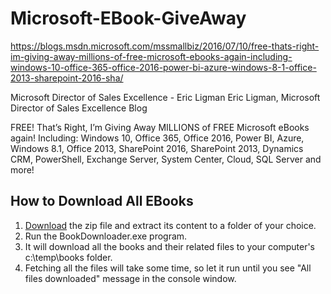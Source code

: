# Microsoft-EBook-GiveAway

https://blogs.msdn.microsoft.com/mssmallbiz/2016/07/10/free-thats-right-im-giving-away-millions-of-free-microsoft-ebooks-again-including-windows-10-office-365-office-2016-power-bi-azure-windows-8-1-office-2013-sharepoint-2016-sha/

Microsoft Director of Sales Excellence - Eric Ligman
Eric Ligman, Microsoft Director of Sales Excellence Blog

FREE! That’s Right, I’m Giving Away MILLIONS of FREE Microsoft eBooks again! Including: Windows 10, Office 365, Office 2016, Power BI, Azure, Windows 8.1, Office 2013, SharePoint 2016, SharePoint 2013, Dynamics CRM, PowerShell, Exchange Server, System Center, Cloud, SQL Server and more!

## How to Download All EBooks

1. [Download](https://github.com/mkazanova/Microsoft-EBook-GiveAway/archive/master.zip) the zip file and extract its content to a folder of your choice.
2. Run the BookDownloader.exe program.
3. It will download all the books and their related files to your computer's  c:\temp\books folder.
4. Fetching all the files will take some time, so let it run until you see "All files downloaded" message in the console window.




